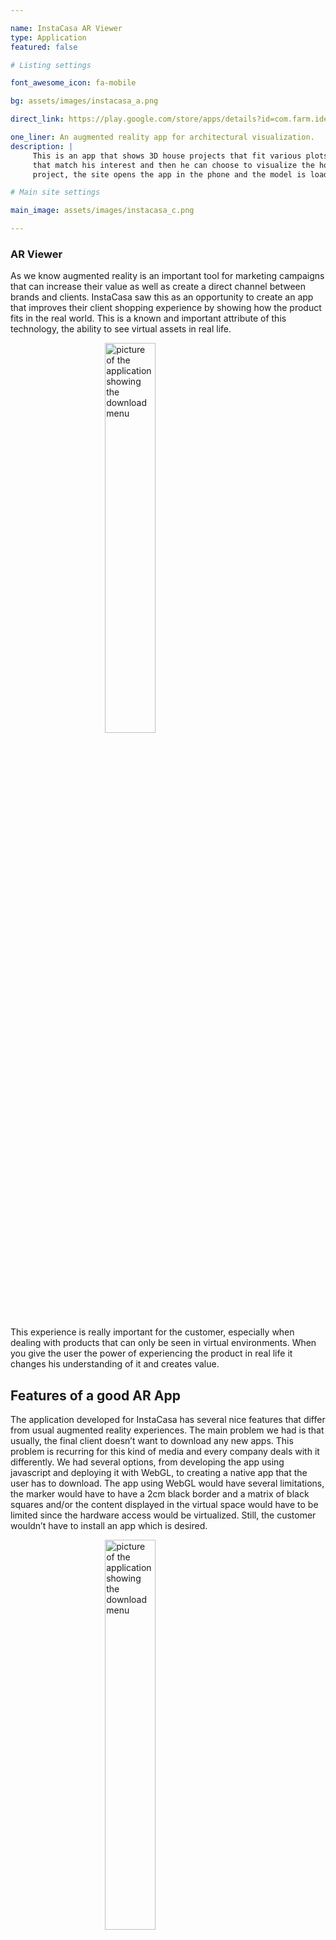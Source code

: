 ```yaml
---

name: InstaCasa AR Viewer
type: Application
featured: false

# Listing settings

font_awesome_icon: fa-mobile

bg: assets/images/instacasa_a.png

direct_link: https://play.google.com/store/apps/details?id=com.farm.ideas.arview

one_liner: An augmented reality app for architectural visualization.
description: |
     This is an app that shows 3D house projects that fit various plots of land. The user navigates the client company site, finds the lot specifications
     that match his interest and then he can choose to visualize the house project the client site offers for that plot. When the user clicks to view the
     project, the site opens the app in the phone and the model is loaded and displayed in augmented reality.

# Main site settings

main_image: assets/images/instacasa_c.png

---
```


### AR Viewer

As we know augmented reality is an important tool for marketing campaigns that can increase their value as well as create a direct channel between brands and clients.
InstaCasa saw this as an opportunity to create an app that improves their client shopping experience by showing how the product fits in the real world. This is a known
and important attribute of this technology, the ability to see virtual assets in real life.

<img src="https://lucasmontec.github.io/assets/images/instacasa_c.png" alt="picture of the application showing the download menu" style="width:40%;display:block;margin:auto;"/>

This experience is really important for the customer, especially when dealing with products that can only be seen in virtual environments. When you give the user the power
of experiencing the product in real life it changes his understanding of it and creates value.

## Features of a good AR App

The application developed for InstaCasa has several nice features that differ from usual augmented reality experiences. The main problem we had is that usually, the final client 
doesn’t want to download any new apps. This problem is recurring for this kind of media and every company deals with it differently. 
We had several options, from developing the app using javascript and deploying it with WebGL, to creating a native app that the user has to download. The app using WebGL would have 
several limitations, the marker would have to have a 2cm black border and a matrix of black squares and/or the content displayed in the virtual space would have to be limited since the 
hardware access would be virtualized. Still, the customer wouldn’t have to install an app which is desired. 

<img src="https://lucasmontec.github.io/assets/images/instacasa_b.png" alt="picture of the application showing the download menu" style="width:40%;display:block;margin:auto;"/>

Another option was to build a small native app that wouldn’t have the 3D models in it and that could be downloaded as an android instant app. An instant app is an app that can be launched 
through a link without installing it on the device. This option would allow us to deploy an app that could handle scanning of any image as a marker and that could render complex 3D scenes 
with native hardware access. This option would also allow us to use the client web site as the interface for the app, which would cut costs and make the development time much shorter. 
We went with the second option but decided later to make the app as a normal application and not an instant app. 

A valuable feature that was added also was the integration with the client backend. Since the app was planned to be light and we would use the client’s site as an interface, it was only 
natural that we decided to not include the 3D projects in the app. Instead, we worked with the client’s backend developers to provide an API where the models would be hosted on their site
directly. The app only reads the URL that was clicked to open it and then it downloads and stores the projects the consumer wants to see.
